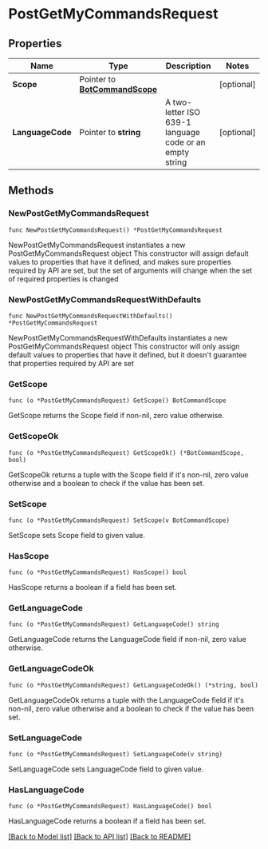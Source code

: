 # PostGetMyCommandsRequest

## Properties

Name | Type | Description | Notes
------------ | ------------- | ------------- | -------------
**Scope** | Pointer to [**BotCommandScope**](BotCommandScope.md) |  | [optional] 
**LanguageCode** | Pointer to **string** | A two-letter ISO 639-1 language code or an empty string | [optional] 

## Methods

### NewPostGetMyCommandsRequest

`func NewPostGetMyCommandsRequest() *PostGetMyCommandsRequest`

NewPostGetMyCommandsRequest instantiates a new PostGetMyCommandsRequest object
This constructor will assign default values to properties that have it defined,
and makes sure properties required by API are set, but the set of arguments
will change when the set of required properties is changed

### NewPostGetMyCommandsRequestWithDefaults

`func NewPostGetMyCommandsRequestWithDefaults() *PostGetMyCommandsRequest`

NewPostGetMyCommandsRequestWithDefaults instantiates a new PostGetMyCommandsRequest object
This constructor will only assign default values to properties that have it defined,
but it doesn't guarantee that properties required by API are set

### GetScope

`func (o *PostGetMyCommandsRequest) GetScope() BotCommandScope`

GetScope returns the Scope field if non-nil, zero value otherwise.

### GetScopeOk

`func (o *PostGetMyCommandsRequest) GetScopeOk() (*BotCommandScope, bool)`

GetScopeOk returns a tuple with the Scope field if it's non-nil, zero value otherwise
and a boolean to check if the value has been set.

### SetScope

`func (o *PostGetMyCommandsRequest) SetScope(v BotCommandScope)`

SetScope sets Scope field to given value.

### HasScope

`func (o *PostGetMyCommandsRequest) HasScope() bool`

HasScope returns a boolean if a field has been set.

### GetLanguageCode

`func (o *PostGetMyCommandsRequest) GetLanguageCode() string`

GetLanguageCode returns the LanguageCode field if non-nil, zero value otherwise.

### GetLanguageCodeOk

`func (o *PostGetMyCommandsRequest) GetLanguageCodeOk() (*string, bool)`

GetLanguageCodeOk returns a tuple with the LanguageCode field if it's non-nil, zero value otherwise
and a boolean to check if the value has been set.

### SetLanguageCode

`func (o *PostGetMyCommandsRequest) SetLanguageCode(v string)`

SetLanguageCode sets LanguageCode field to given value.

### HasLanguageCode

`func (o *PostGetMyCommandsRequest) HasLanguageCode() bool`

HasLanguageCode returns a boolean if a field has been set.


[[Back to Model list]](../README.md#documentation-for-models) [[Back to API list]](../README.md#documentation-for-api-endpoints) [[Back to README]](../README.md)


